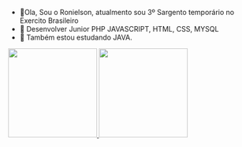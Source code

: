 - 👋Ola, Sou o Ronielson, atualmento sou 3º Sargento temporário no Exercito Brasileiro
- 👀 Desenvolver Junior PHP JAVASCRIPT, HTML, CSS, MYSQL
- 🌱 Também estou estudando  JAVA.

<div align="centro">
  <a href="https://github.com/rafaballerini">
  <img height="180em" src="https://github-readme-stats.vercel.app/api?username=Roni-Braga&show_icons=true&theme=dark&include_all_commits=true&count_private=true"/>
  <img height="180em" src="https://github-readme-stats.vercel.app/api/top-langs/?username=Roni-Braga&layout=compact&langs_count=7&theme=dracula"/>
</div>
<div style="display: inline_block"><br>
  
<!---
Roni-Braga/Roni-Braga is a ✨ special ✨ repository because its `README.md` (this file) appears on your GitHub profile.
You can click the Preview link to take a look at your changes.
--->
